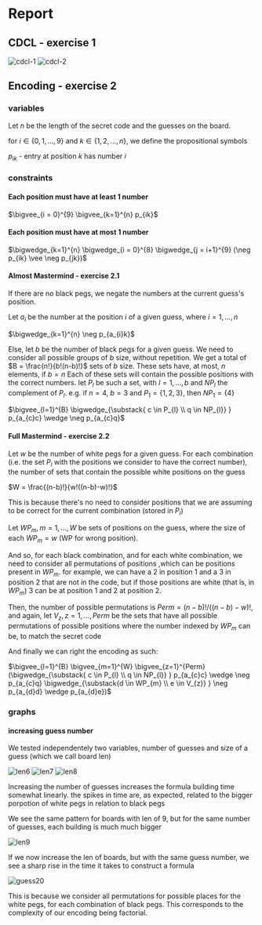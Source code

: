 # Report

## CDCL - exercise 1
![cdcl-1](../images/cdcl-1.jpg)
![cdcl-2](../images/cdcl-2.jpg)

## Encoding - exercise 2

### variables
Let $n$ be the length of the secret code and the guesses on the board.

for $i \in \{0, 1,..., 9\}$ and $k \in \{1, 2,..., n\}$, we define the propositional symbols

$p_{ik}$ - entry at position $k$ has number $i$

### constraints

#### Each position must have at least 1 number

$\bigvee_{i = 0}^{9} \bigvee_{k=1}^{n} p_{ik}$ 

#### Each position must have at most 1 number

$\bigwedge_{k=1}^{n} \bigwedge_{i = 0}^{8} \bigwedge_{j = i+1}^{9} (\neg p_{ik} \vee \neg p_{jk})$ 

#### Almost Mastermind - exercise 2.1

If there are no black pegs, we negate the numbers at the current guess's position.

Let $a_i$ be the number at the position $i$ of a given guess, where $i = 1, ..., n$

$\bigwedge_{k=1}^{n} \neg p_{a_{i}k}$

Else, let $b$ be the number of black pegs for a given guess. We need to consider all possible groups of $b$ size, without repetition.
We get a total of $B = \frac{n!}{b!(n-b)!}$ sets of $b$ size. These sets have, at most, $n$ elements, if $b = n$
Each of these sets will contain the possible positions with the correct numbers.
let $P_{l}$ be such a set, with $l = 1, ..., b$ and $NP_{l}$ the complement of $P_{l}$. e.g. if $n = 4$, $b=3$ and $P_{1} = \{1, 2, 3\}$, 
then $NP_{1} = \{4\}$


$\bigvee_{l=1}^{B} \bigwedge_{\substack{  c \in P_{l}  \\ q \in NP_{l}} } p_{a_{c}c} \wedge \neg p_{a_{c}q}$

#### Full Mastermind - exercise 2.2

Let $w$ be the number of white pegs for a given guess. 
For each combination (i.e. the set $P_{l}$ with the positions we consider to have the correct number),
the number of sets that contain the possible white positions on the guess 

$W = \frac{(n-b)!}{w!((n-b)-w)!}$

This is because there's no need to consider positions that we are assuming to be correct for the current combination (stored in $P_{l}$)

Let $WP_{m}, m = 1, ..., W$ be sets of positions on the guess, where the size of each $WP_{m} = w$ (WP for wrong position).

And so, for each black combination, and for each white combination, we need to consider all permutations of positions
,which can be positions present in $WP_{m}$. for example, we can have a 2 in position 1 and a 3 in position 2 that are not in the code,
but if those positions are white (that is, in $WP_{m}$) 3 can be at position 1 and 2 at position 2.

Then, the number of possible permutations is $Perm = (n-b)! / ((n-b) - w)!$, and again, let $V_{z}, z = 1, ..., Perm$ be the sets that have 
all possible permutations of possible positions where the number indexed by $WP_{m}$ can be, to match the secret code

And finally we can right the encoding as such:

$\bigvee_{l=1}^{B} \bigvee_{m=1}^{W} \bigvee_{z=1}^{Perm} (\bigwedge_{\substack{  c \in P_{l}  \\ q \in NP_{l}} } p_{a_{c}c} \wedge \neg p_{a_{c}q} \bigwedge_{\substack{d \in WP_{m} \\ e \in V_{z}} } \neg p_{a_{d}d} \wedge p_{a_{d}e})$



### graphs

#### increasing guess number

We tested independentely two variables, number of guesses and size of a guess (which we call board len)

![len6](./guess_inc_len6.png)
![len7](./guess_inc_len7.png)
![len8](./guess_inc_len8.png)

Increasing the number of guesses increases the formula building time somewhat linearly. the spikes in time are, as expected, related to the bigger porpotion of white pegs in relation to black pegs

We see the same pattern for boards with len of 9, but for the same number of guesses, each building is much much bigger

![len9](./guess_inc_len9.png)


If we now increase the len of boards, but with the same guess number, we see a sharp rise in the time it takes to construct a formula

![guess20](./len_inc.png)

This is because we consider all permutations for possible places for the white pegs, for each combination of black pegs. This corresponds to the complexity of our encoding being factorial.

